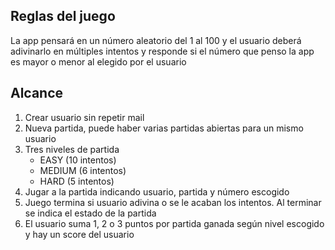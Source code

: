 ## Reglas del juego
La app pensará en un número aleatorio del 1 al 100 y el usuario deberá adivinarlo
en múltiples intentos y responde si el número que penso la app es mayor o menor
al elegido por el usuario

## Alcance
1. Crear usuario sin repetir mail
2. Nueva partida, puede haber varias partidas abiertas para un mismo usuario
3. Tres niveles de partida
    - EASY (10 intentos)
    - MEDIUM (6 intentos)
    - HARD (5 intentos)
4. Jugar a la partida indicando usuario, partida y número escogido
5. Juego termina si usuario adivina o se le acaban los intentos. Al terminar se indica el estado de la partida
6. El usuario suma 1, 2 o 3 puntos por partida ganada según nivel escogido y hay un score del usuario